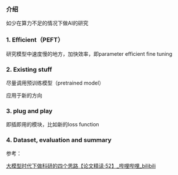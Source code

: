 ### 介绍

如少在算力不足的情况下做AI的研究

### 1. Efficient（PEFT）

研究模型中速度慢的地方，加快效率，即parameter efficient fine tuning



### 2. Existing stuff

尽量调用预训练模型（pretrained model）

应用于新的方向



### 3. plug and play

即插即用的模块，比如新的loss function



### 4. Dataset, evaluation and summary





参考：

[大模型时代下做科研的四个思路【论文精读·52】_哔哩哔哩_bilibili](https://www.bilibili.com/video/BV1oX4y1d7X6/?vd_source=51835ba198b79c5277a5fcadc11bd9ff)